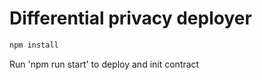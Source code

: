 # Differential privacy deployer 

```sh
npm install
```

Run 'npm run start' to deploy and init contract